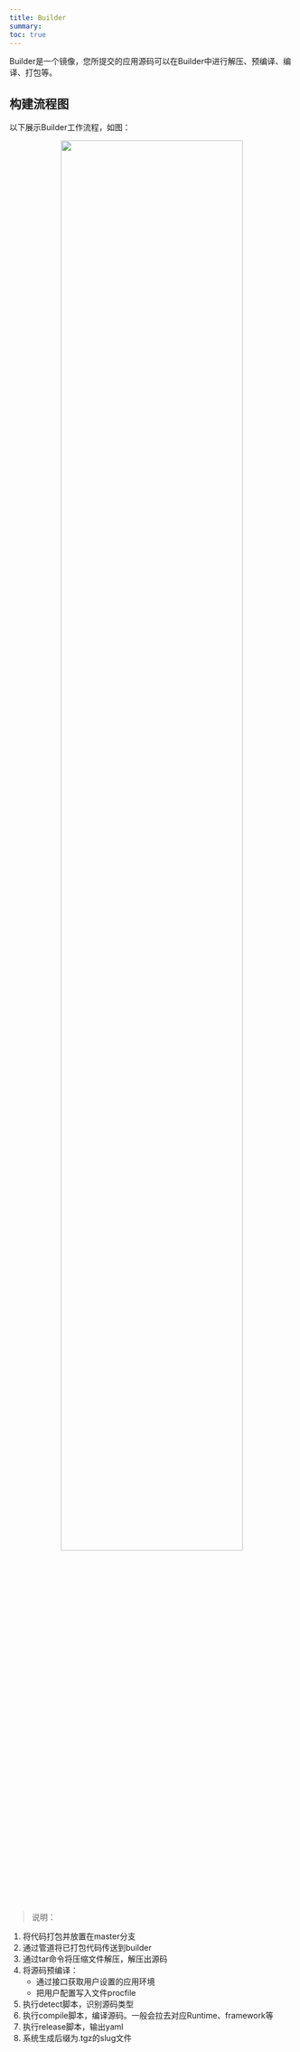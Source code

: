 ```yaml
---
title: Builder
summary: 
toc: true
---
```


Builder是一个镜像，您所提交的应用源码可以在Builder中进行解压、预编译、编译、打包等。


## 构建流程图

以下展示Builder工作流程，如图：

<center><img src="https://static.goodrain.com/images/acp/docs/code-docs/princple-process-builder.png" width="80%" /></center>

> 说明：

1. 将代码打包并放置在master分支
2. 通过管道将已打包代码传送到builder
3. 通过tar命令将压缩文件解压，解压出源码
4. 将源码预编译：
   - 通过接口获取用户设置的应用环境
   - 把用户配置写入文件procfile
5. 执行detect脚本，识别源码类型
6. 执行compile脚本，编译源码。一般会拉去对应Runtime、framework等
7. 执行release脚本，输出yaml
8. 系统生成后缀为.tgz的slug文件